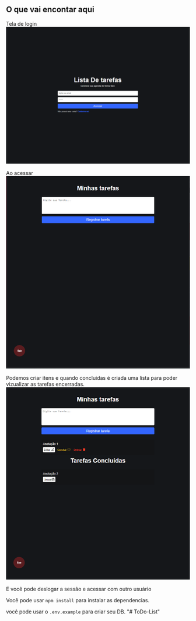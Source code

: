 ## O que vai encontar aqui

Tela de login
![Alt text](public/tela-login.png)

Ao acessar
![Alt text](public/tela-logada.png)

Podemos criar itens e quando concluidas é criada uma lista para poder vizualizar as tarefas encerradas.
![Alt text](public/lista-concluida.png)

E você pode deslogar a sessão e acessar com outro usuário

Você pode usar `npm install` para instalar as dependencias.

você pode usar o `.env.example` para criar seu DB.
"# ToDo-List" 
